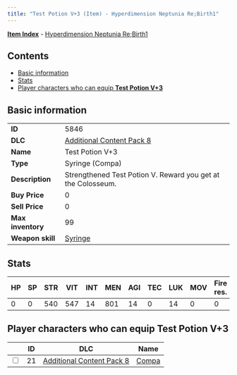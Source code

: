 ```yaml
---
title: "Test Potion V+3 (Item) - Hyperdimension Neptunia Re;Birth1"
---
```


[**Item Index**](/neptunia/rb1/item/index.html) - [Hyperdimension Neptunia Re;Birth1](/neptunia/rb1)

## Contents

- [Basic information](#basic-information)
- [Stats](#stats)
- [Player characters who can equip **Test Potion V+3**](#player-characters-who-can-equip-test-potion-v-3)

## Basic information

|   |   |
| -- | -- |
| **ID** | 5846 |
| **DLC** | [Additional Content Pack 8](/neptunia/rb1/dlc/17-pack8.html) |
| **Name** | Test Potion V+3 |
| **Type** | Syringe (Compa) |
| **Description** | Strengthened Test Potion V. Reward you get at the Colosseum. |
| **Buy Price** | 0 |
| **Sell Price** | 0 |
| **Max inventory** | 99 |
| **Weapon skill** | [Syringe](/neptunia/rb1/skill/17-3101-syringe.html) |


## Stats

| HP | SP | STR | VIT | INT | MEN | AGI | TEC | LUK | MOV | Fire res. | Ice res. | Wind res. | Lightning res. |
| -- | -- | --- | --- | --- | --- | --- | --- | --- | --- | --------- | -------- | --------- | -------------- |
| 0 | 0 | 540 | 547 | 14 | 801 | 14 | 0 | 14 | 0 | 0 | 0 | 0 | 0 |


## Player characters who can equip **Test Potion V+3**

|    | ID | DLC | Name |
| -- | -- | --- | ---- |
| <input type="checkbox" id="rb1-player-17-21" class="trackbox" /> | 21 | [Additional Content Pack 8](/neptunia/rb1/dlc/17-pack8.html) | [Compa](/neptunia/rb1/player/17-21-compa.html) |
